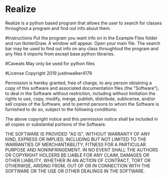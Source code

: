 # Realize
Realize is a python based program that allows the user to search for classes throughout a program and find out info about them.

#Instructions
Put the program you want info on in the Example Files folder and run tkinterDraw. A window will appear. Open your main file.
The search bar may be used to find out info on any class throughtout the program and any files it imports from except base python
libraries. 

#Caveats
May only be used for python files

#License
Copyright 2019 justinwalker4179

Permission is hereby granted, free of charge, to any person obtaining a copy of this software and associated documentation files (the "Software"), to deal in the Software without restriction, including without limitation the rights to use, copy, modify, merge, publish, distribute, sublicense, and/or sell copies of the Software, and to permit persons to whom the Software is furnished to do so, subject to the following conditions:

The above copyright notice and this permission notice shall be included in all copies or substantial portions of the Software.

THE SOFTWARE IS PROVIDED "AS IS", WITHOUT WARRANTY OF ANY KIND, EXPRESS OR IMPLIED, INCLUDING BUT NOT LIMITED TO THE WARRANTIES OF MERCHANTABILITY, FITNESS FOR A PARTICULAR PURPOSE AND NONINFRINGEMENT. IN NO EVENT SHALL THE AUTHORS OR COPYRIGHT HOLDERS BE LIABLE FOR ANY CLAIM, DAMAGES OR OTHER LIABILITY, WHETHER IN AN ACTION OF CONTRACT, TORT OR OTHERWISE, ARISING FROM, OUT OF OR IN CONNECTION WITH THE SOFTWARE OR THE USE OR OTHER DEALINGS IN THE SOFTWARE.